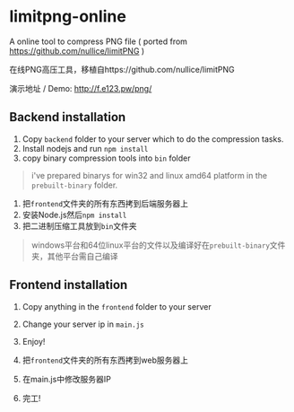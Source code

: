 # limitpng-online
A online tool to compress PNG file ( ported from https://github.com/nullice/limitPNG )

在线PNG高压工具，移植自https://github.com/nullice/limitPNG

演示地址 / Demo: http://f.e123.pw/png/

## Backend installation
1. Copy `backend` folder to your server which to do the compression tasks.
2. Install nodejs and run `npm install`
3. copy binary compression tools into `bin` folder

>i've prepared binarys for win32 and linux amd64 platform in the `prebuilt-binary` folder. 

1. 把`frontend`文件夹的所有东西拷到后端服务器上
2. 安装Node.js然后`npm install`
3. 把二进制压缩工具放到`bin`文件夹

>windows平台和64位linux平台的文件以及编译好在`prebuilt-binary`文件夹，其他平台需自己编译

## Frontend installation
1. Copy anything in the `frontend` folder to your server
2. Change your server ip in `main.js`
3. Enjoy! 

1. 把`frontend`文件夹的所有东西拷到web服务器上
2. 在main.js中修改服务器IP
3. 完工!